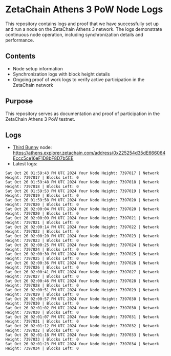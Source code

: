 # ZetaChain Athens 3 PoW Node Logs
This repository contains logs and proof that we have successfully set up and run a node on the ZetaChain Athens 3 network. The logs demonstrate continuous node operation, including synchronization details and performance.

## Contents
- Node setup information
- Synchronization logs with block height details
- Ongoing proof of work logs to verify active participation in the ZetaChain network

## Purpose
This repository serves as documentation and proof of participation in the ZetaChain Athens 3 PoW testnet.

## Logs

- [Third Bunny](https://thirdbunny.xyz/) node: https://athens.explorer.zetachain.com/address/0x225254d35dE666064Eccc5ce16eF1D8bF8D7b5EE
- Latest logs:
```
Sat Oct 26 01:59:43 PM UTC 2024 Your Node Height: 7397017 | Network Height: 7397017 | Blocks Left: 0
Sat Oct 26 01:59:48 PM UTC 2024 Your Node Height: 7397018 | Network Height: 7397018 | Blocks Left: 0
Sat Oct 26 01:59:53 PM UTC 2024 Your Node Height: 7397019 | Network Height: 7397019 | Blocks Left: 0
Sat Oct 26 01:59:58 PM UTC 2024 Your Node Height: 7397020 | Network Height: 7397020 | Blocks Left: 0
Sat Oct 26 02:00:04 PM UTC 2024 Your Node Height: 7397020 | Network Height: 7397020 | Blocks Left: 0
Sat Oct 26 02:00:09 PM UTC 2024 Your Node Height: 7397021 | Network Height: 7397021 | Blocks Left: 0
Sat Oct 26 02:00:14 PM UTC 2024 Your Node Height: 7397022 | Network Height: 7397022 | Blocks Left: 0
Sat Oct 26 02:00:20 PM UTC 2024 Your Node Height: 7397023 | Network Height: 7397023 | Blocks Left: 0
Sat Oct 26 02:00:25 PM UTC 2024 Your Node Height: 7397024 | Network Height: 7397024 | Blocks Left: 0
Sat Oct 26 02:00:30 PM UTC 2024 Your Node Height: 7397025 | Network Height: 7397025 | Blocks Left: 0
Sat Oct 26 02:00:36 PM UTC 2024 Your Node Height: 7397026 | Network Height: 7397026 | Blocks Left: 0
Sat Oct 26 02:00:41 PM UTC 2024 Your Node Height: 7397027 | Network Height: 7397027 | Blocks Left: 0
Sat Oct 26 02:00:46 PM UTC 2024 Your Node Height: 7397028 | Network Height: 7397028 | Blocks Left: 0
Sat Oct 26 02:00:51 PM UTC 2024 Your Node Height: 7397029 | Network Height: 7397029 | Blocks Left: 0
Sat Oct 26 02:00:57 PM UTC 2024 Your Node Height: 7397030 | Network Height: 7397030 | Blocks Left: 0
Sat Oct 26 02:01:02 PM UTC 2024 Your Node Height: 7397030 | Network Height: 7397030 | Blocks Left: 0
Sat Oct 26 02:01:07 PM UTC 2024 Your Node Height: 7397031 | Network Height: 7397031 | Blocks Left: 0
Sat Oct 26 02:01:12 PM UTC 2024 Your Node Height: 7397032 | Network Height: 7397032 | Blocks Left: 0
Sat Oct 26 02:01:18 PM UTC 2024 Your Node Height: 7397033 | Network Height: 7397033 | Blocks Left: 0
Sat Oct 26 02:01:23 PM UTC 2024 Your Node Height: 7397034 | Network Height: 7397034 | Blocks Left: 0
```
